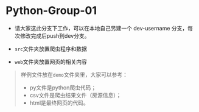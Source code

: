 # Python-Group-01

+ 请大家这此分支下工作，可以在本地自己另建一个 dev-username 分支，每次修改完成后push到dev分支。

+ `src`文件夹放置爬虫程序和数据

+ `web`文件夹放置网页的相关内容

> 样例文件放在`demo`文件夹里，大家可以参考：
> - py文件是python爬虫代码；
> - csv文件是爬虫结果文件（房源信息）；
> - html是最终网页的代码。

